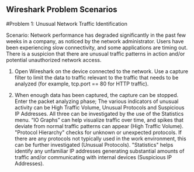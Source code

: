 ## Wireshark Problem Scenarios

#Problem 1: Unusual Network Traffic Identification

Scenario: Network performance has degraded significantly in the past few weeks in a company, as noticed by the network administrator.
Users have been experiencing slow connectivity, and some applications are timing out.
There is a suspicion that there are unusual traffic patterns in action and/or potential unauthorized network access.

1) Open Wireshark on the device connected to the network.
Use a capture filter to limit the data to traffic relevant to the traffic that needs to be analyzed (for example, tcp.port == 80 for HTTP traffic).


2) When enough data has been captured, the capture can be stopped.
Enter the packet analyzing phase; The various indicators of unusual activity can be High Traffic Volume, Unusual Protocols and Suspicious IP Addresses. All three can be investigated by the use of the Statistics menu.
“IO Graphs” can help visualize traffic over time, and spikes that deviate from normal traffic patterns can appear (High Traffic Volume).
"Protocol Hierarchy" checks for unknown or unexpected protocols. If there are any protocols not typically used in the work environment, this can be further investigated (Unusual Protocols).
"Statistics" helps identify any unfamiliar IP addresses generating substantial amounts of traffic and/or communicating with internal devices (Suspicious IP Addresses).
